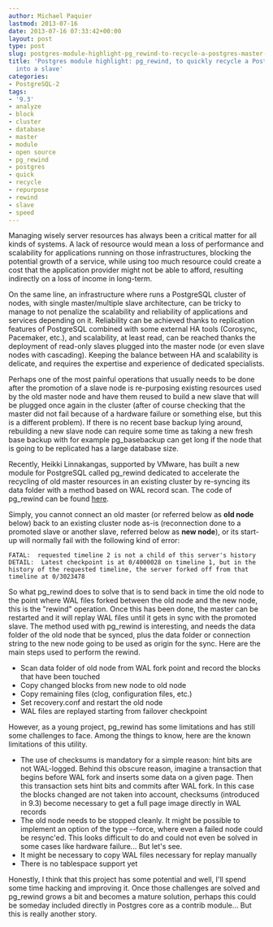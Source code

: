 ```yaml
---
author: Michael Paquier
lastmod: 2013-07-16
date: 2013-07-16 07:33:42+00:00
layout: post
type: post
slug: postgres-module-highlight-pg_rewind-to-recycle-a-postgres-master-into-a-slave
title: 'Postgres module highlight: pg_rewind, to quickly recycle a Postgres master
  into a slave'
categories:
- PostgreSQL-2
tags:
- '9.3'
- analyze
- block
- cluster
- database
- master
- module
- open source
- pg_rewind
- postgres
- quick
- recycle
- repurpose
- rewind
- slave
- speed
---
```


Managing wisely server resources has always been a critical matter for all kinds of systems. A lack of resource would mean a loss of performance and scalability for applications running on those infrastructures, blocking the potential growth of a service, while using too much resource could create a cost that the application provider might not be able to afford, resulting indirectly on a loss of income in long-term.

On the same line, an infrastructure where runs a PostgreSQL cluster of nodes, with single master/multiple slave architecture, can be tricky to manage to not penalize the scalability and reliability of applications and services depending on it. Reliability can be achieved thanks to replication features of PostgreSQL combined with some external HA tools (Corosync, Pacemaker, etc.), and scalability, at least read, can be reached thanks the deployment of read-only slaves plugged into the master node (or even slave nodes with cascading). Keeping the balance between HA and scalability is delicate, and requires the expertise and experience of dedicated specialists.

Perhaps one of the most painful operations that usually needs to be done after the promotion of a slave node is re-purposing existing resources used by the old master node and have them reused to build a new slave that will be plugged once again in the cluster (after of course checking that the master did not fail because of a hardware failure or something else, but this is a different problem). If there is no recent base backup lying around, rebuilding a new slave node can require some time as taking a new fresh base backup with for example pg\_basebackup can get long if the node that is going to be replicated has a large database size.

Recently, Heikki Linnakangas, supported by VMware, has built a new module for PostgreSQL called pg\_rewind dedicated to accelerate the recycling of old master resources in an existing cluster by re-syncing its data folder with a method based on WAL record scan. The code of pg\_rewind can be found [here](https://github.com/vmware/pg_rewind).

Simply, you cannot connect an old master (or referred below as **old node** below) back to an existing cluster node as-is (reconnection done to a promoted slave or another slave, referred below as **new node**), or its start-up will normally fail with the following kind of error:

    FATAL:  requested timeline 2 is not a child of this server's history
    DETAIL:  Latest checkpoint is at 0/4000028 on timeline 1, but in the history of the requested timeline, the server forked off from that timeline at 0/3023478

So what pg\_rewind does to solve that is to send back in time the old node to the point where WAL files forked between the old node and the new node, this is the "rewind" operation. Once this has been done, the master can be restarted and it will replay WAL files until it gets in sync with the promoted slave. The method used with pg\_rewind is interesting, and needs the data folder of the old node that be synced, plus the data folder or connection string to the new node going to be used as origin for the sync. Here are the main steps used to perform the rewind.

  * Scan data folder of old node from WAL fork point and record the blocks that have been touched
  * Copy changed blocks from new node to old node
  * Copy remaining files (clog, configuration files, etc.)
  * Set recovery.conf and restart the old node
  * WAL files are replayed starting from failover checkpoint

However, as a young project, pg\_rewind has some limitations and has still some challenges to face. Among the things to know, here are the known limitations of this utility.

  * The use of checksums is mandatory for a simple reason: hint bits are not WAL-logged. Behind this obscure reason, imagine a transaction that begins before WAL fork and inserts some data on a given page. Then this transaction sets hint bits and commits after WAL fork. In this case the blocks changed are not taken into account, checksums (introduced in 9.3) become necessary to get a full page image directly in WAL records
  * The old node needs to be stopped cleanly. It might be possible to implement an option of the type --force, where even a failed node could be resync'ed. This looks difficult to do and could not even be solved in some cases like hardware failure... But let's see.
  * It might be necessary to copy WAL files necessary for replay manually
  * There is no tablespace support yet

Honestly, I think that this project has some potential and well, I'll spend some time hacking and improving it. Once those challenges are solved and pg\_rewind grows a bit and becomes a mature solution, perhaps this could be someday included directly in Postgres core as a contrib module... But this is really another story.
